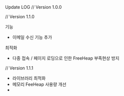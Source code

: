 Update LOG
// Version 1.0.0

// Version 1.1.0

기능
- 이메일 수신 기능 추가

최적화
- 다중 접속 / 페이지 로딩으로 인한 FreeHeap 부족현상 방지 

// Version 1.1.1

- 라이브러리 최적화
- 메모리 FeeHeap 사용량 개선
- 



